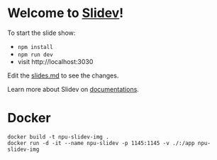 # Welcome to [Slidev](https://github.com/slidevjs/slidev)!

To start the slide show:

- `npm install`
- `npm run dev`
- visit http://localhost:3030

Edit the [slides.md](./slides.md) to see the changes.

Learn more about Slidev on [documentations](https://sli.dev/).

# Docker

```
docker build -t npu-slidev-img .
docker run -d -it --name npu-slidev -p 1145:1145 -v ./:/app npu-slidev-img
```